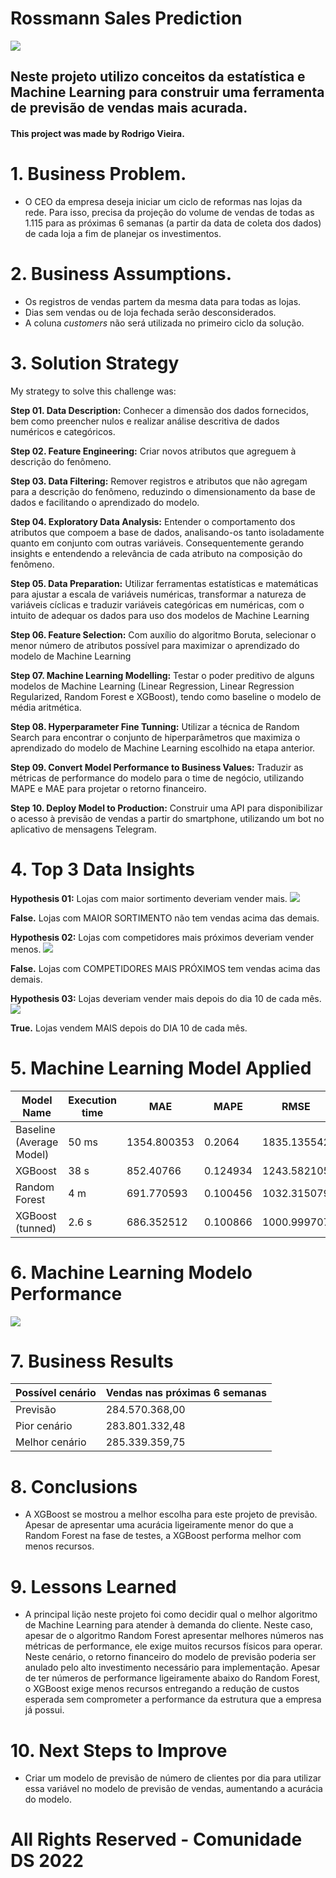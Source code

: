 # Rossmann Sales Prediction
![](reports/figures/readme/header.jpg)
## Neste projeto utilizo conceitos da estatística e Machine Learning para construir uma ferramenta de previsão de vendas mais acurada.

#### This project was made by Rodrigo Vieira.

# 1. Business Problem.
- O CEO da empresa deseja iniciar um ciclo de reformas nas lojas da rede. Para isso, precisa da projeção do volume de vendas de todas as 1.115 para as próximas 6 semanas (a partir da data de coleta dos dados) de cada loja a fim de planejar os investimentos.

# 2. Business Assumptions.
- Os registros de vendas partem da mesma data para todas as lojas.
- Dias sem vendas ou de loja fechada serão desconsiderados.
- A coluna *customers* não será utilizada no primeiro ciclo da solução.

# 3. Solution Strategy

My strategy to solve this challenge was:

**Step 01. Data Description:**
Conhecer a dimensão dos dados fornecidos, bem como preencher nulos e realizar análise descritiva de dados numéricos e categóricos.

**Step 02. Feature Engineering:**
Criar novos atributos que agreguem à descrição do fenômeno.

**Step 03. Data Filtering:**
Remover registros e atributos que não agregam para a descrição do fenômeno, reduzindo o dimensionamento da base de dados e facilitando o aprendizado do modelo.

**Step 04. Exploratory Data Analysis:**
Entender o comportamento dos atributos que compoem a base de dados, analisando-os tanto isoladamente quanto em conjunto com outras variáveis. Consequentemente gerando insights e entendendo a relevância de cada atributo na composição do fenômeno.

**Step 05. Data Preparation:**
Utilizar ferramentas estatísticas e matemáticas para ajustar a escala de variáveis numéricas, transformar a natureza de variáveis cíclicas e traduzir variáveis categóricas em numéricas, com o intuito de adequar os dados para uso dos modelos de Machine Learning

**Step 06. Feature Selection:**
Com auxílio do algoritmo Boruta, selecionar o menor número de atributos possível para maximizar o aprendizado do modelo de Machine Learning

**Step 07. Machine Learning Modelling:**
Testar o poder preditivo de alguns modelos de Machine Learning (Linear Regression, Linear Regression Regularized, Random Forest e XGBoost), tendo como baseline o modelo de média aritmética.

**Step 08. Hyperparameter Fine Tunning:**
Utilizar a técnica de Random Search para encontrar o conjunto de hiperparâmetros que maximiza o aprendizado do modelo de Machine Learning escolhido na etapa anterior.

**Step 09. Convert Model Performance to Business Values:**
Traduzir as métricas de performance do modelo para o time de negócio, utilizando MAPE e MAE para projetar o retorno financeiro.

**Step 10. Deploy Model to Production:**
Construir uma API para disponibilizar o acesso à previsão de vendas a partir do smartphone, utilizando um bot no aplicativo de mensagens Telegram.

# 4. Top 3 Data Insights

**Hypothesis 01:** Lojas com maior sortimento deveriam vender mais.
![](reports/figures/readme/h1.jpg)

**False.** Lojas com MAIOR SORTIMENTO não tem vendas acima das demais.

**Hypothesis 02:** Lojas com competidores mais próximos deveriam vender menos.
![](reports/figures/readme/h2.jpg)

**False.** Lojas com COMPETIDORES MAIS PRÓXIMOS tem vendas acima das demais.

**Hypothesis 03:** Lojas deveriam vender mais depois do dia 10 de cada mês.
![](reports/figures/readme/h7.jpg)

**True.** Lojas vendem MAIS depois do DIA 10 de cada mês.

# 5. Machine Learning Model Applied
| Model Name | Execution time | MAE | MAPE | RMSE |
| --- | --- | --- | --- | --- |
| Baseline (Average Model) | 50 ms | 1354.800353 | 0.2064 | 1835.135542 |
| XGBoost | 38 s | 852.40766 | 0.124934 | 1243.582105 |
| Random Forest | 4 m | 691.770593 | 0.100456 | 1032.315079 |
| XGBoost (tunned) | 2.6 s | 686.352512 | 0.100866 | 1000.999707 |

# 6. Machine Learning Modelo Performance
![](reports/figures/readme/performance.jpg)

# 7. Business Results
| Possível cenário | Vendas nas próximas 6 semanas |
|   ---   |     ---      |
| Previsão | 284.570.368,00 |
| Pior cenário | 283.801.332,48 |
| Melhor cenário | 285.339.359,75 |

# 8. Conclusions
- A XGBoost se mostrou a melhor escolha para este projeto de previsão. Apesar de apresentar uma acurácia ligeiramente menor do que a Random Forest na fase de testes, a XGBoost performa melhor com menos recursos.

# 9. Lessons Learned
- A principal lição neste projeto foi como decidir qual o melhor algoritmo de Machine Learning para atender à demanda do cliente. Neste caso, apesar de o algoritmo Random Forest apresentar melhores números nas métricas de performance, ele exige muitos recursos físicos para operar. Neste cenário, o retorno financeiro do modelo de previsão poderia ser anulado pelo alto investimento necessário para implementação. Apesar de ter números de performance ligeiramente abaixo do Random Forest, o XGBoost exige menos recursos entregando a redução de custos esperada sem comprometer a performance da estrutura que a empresa já possui.

# 10. Next Steps to Improve
- Criar um modelo de previsão de número de clientes por dia para utilizar essa variável no modelo de previsão de vendas, aumentando a acurácia do modelo.

# All Rights Reserved - Comunidade DS 2022
